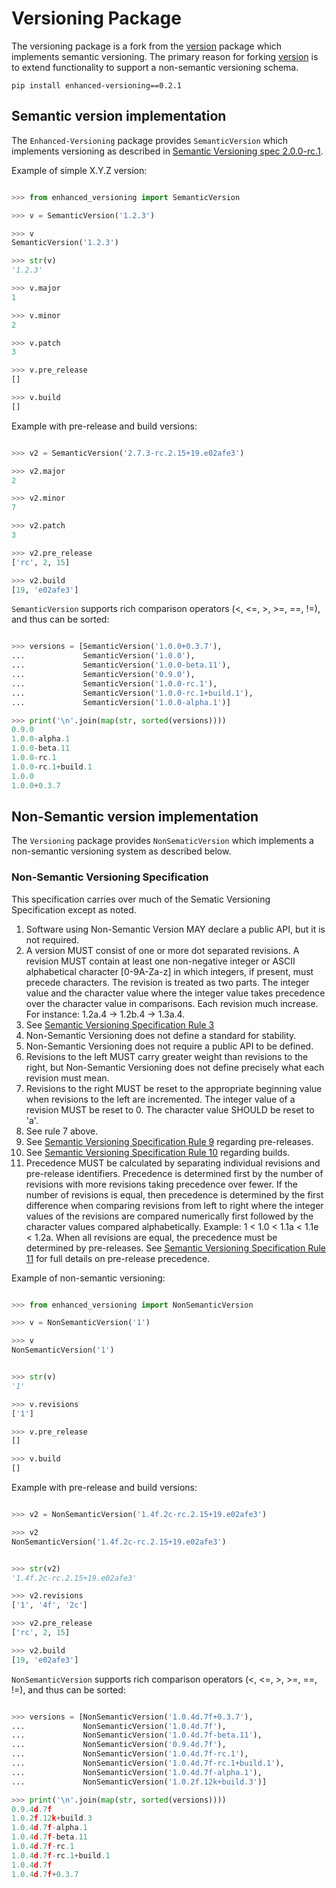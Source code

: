# Versioning Package

The versioning package is a fork from the [version](https://pypi.org/project/version/) package which implements semantic versioning. The primary reason for forking [version](https://pypi.org/project/version/) is to extend functionality to support a non-semantic versioning schema.

    pip install enhanced-versioning==0.2.1

## Semantic version implementation

The `Enhanced-Versioning` package provides `SemanticVersion` which implements versioning as described in [Semantic Versioning spec 2.0.0-rc.1](http://semver.org).


Example of simple X.Y.Z version:

```python

>>> from enhanced_versioning import SemanticVersion

>>> v = SemanticVersion('1.2.3')

>>> v
SemanticVersion('1.2.3')

>>> str(v)
'1.2.3'

>>> v.major
1

>>> v.minor
2

>>> v.patch
3

>>> v.pre_release
[]

>>> v.build
[]

```

Example with pre-release and build versions:


```python

>>> v2 = SemanticVersion('2.7.3-rc.2.15+19.e02afe3')

>>> v2.major
2

>>> v2.minor
7

>>> v2.patch
3

>>> v2.pre_release
['rc', 2, 15]

>>> v2.build
[19, 'e02afe3']

```

`SemanticVersion` supports rich comparison operators (<, <=, >, >=, ==, !=),
and thus can be sorted:

```python

>>> versions = [SemanticVersion('1.0.0+0.3.7'),
...             SemanticVersion('1.0.0'),
...             SemanticVersion('1.0.0-beta.11'),
...             SemanticVersion('0.9.0'),
...             SemanticVersion('1.0.0-rc.1'),
...             SemanticVersion('1.0.0-rc.1+build.1'),
...             SemanticVersion('1.0.0-alpha.1')]

>>> print('\n'.join(map(str, sorted(versions))))
0.9.0
1.0.0-alpha.1
1.0.0-beta.11
1.0.0-rc.1
1.0.0-rc.1+build.1
1.0.0
1.0.0+0.3.7

```

## Non-Semantic version implementation

The `Versioning` package provides `NonSematicVersion` which implements a non-semantic versioning system as described below.

### Non-Semantic Versioning Specification

This specification carries over much of the Sematic Versioning Specification except as noted.
1. Software using Non-Semantic Version MAY declare a public API, but it is not required.
2. A version MUST consist of one or more dot separated revisions. A revision MUST contain at least one non-negative integer or ASCII alphabetical character [0-9A-Za-z] in which integers, if present, must precede characters. The revision is treated as two parts. The integer value and the character value where the integer value takes precedence over the character value in comparisons. Each revision much increase. For instance: 1.2a.4 -> 1.2b.4 -> 1.3a.4.
3. See [Semantic Versioning Specification Rule 3](https://semver.org)
4. Non-Semantic Versioning does not define a standard for stability.
5. Non-Semantic Versioning does not require a public API to be defined.
6. Revisions to the left MUST carry greater weight than revisions to the right, but Non-Semantic Versioning does not define precisely what each revision must mean.
7. Revisions to the right MUST be reset to the appropriate beginning value when revisions to the left are incremented. The integer value of a revision MUST be reset to 0. The character value SHOULD be reset to 'a'.
8. See rule 7 above.
9. See [Semantic Versioning Specification Rule 9](https://semver.org) regarding pre-releases.
10. See [Semantic Versioning Specification Rule 10](https://semver.org) regarding builds.
11. Precedence MUST be calculated by separating individual revisions and pre-release identifiers. Precedence is determined first by the number of revisions with more revisions taking precedence over fewer. If the number of revisions is equal, then precedence is determined by the first difference when comparing revisions from left to right where the integer values of the revisions are compared numerically first followed by the character values compared alphabetically. Example: 1 < 1.0 < 1.1a < 1.1e < 1.2a. When all revisions are equal, the precedence must be determined by pre-releases. See [Semantic Versioning Specification Rule 11](https://semver.org) for full details on pre-release precedence.

Example of non-semantic versioning:

```python

>>> from enhanced_versioning import NonSemanticVersion

>>> v = NonSemanticVersion('1')

>>> v
NonSemanticVersion('1')


>>> str(v)
'1'

>>> v.revisions
['1']

>>> v.pre_release
[]

>>> v.build
[]

```
Example with pre-release and build versions:


```python

>>> v2 = NonSemanticVersion('1.4f.2c-rc.2.15+19.e02afe3')

>>> v2
NonSemanticVersion('1.4f.2c-rc.2.15+19.e02afe3')


>>> str(v2)
'1.4f.2c-rc.2.15+19.e02afe3'

>>> v2.revisions
['1', '4f', '2c']

>>> v2.pre_release
['rc', 2, 15]

>>> v2.build
[19, 'e02afe3']

```

`NonSemanticVersion` supports rich comparison operators (<, <=, >, >=, ==, !=),
and thus can be sorted:

```python

>>> versions = [NonSemanticVersion('1.0.4d.7f+0.3.7'),
...             NonSemanticVersion('1.0.4d.7f'),
...             NonSemanticVersion('1.0.4d.7f-beta.11'),
...             NonSemanticVersion('0.9.4d.7f'),
...             NonSemanticVersion('1.0.4d.7f-rc.1'),
...             NonSemanticVersion('1.0.4d.7f-rc.1+build.1'),
...             NonSemanticVersion('1.0.4d.7f-alpha.1'),
...             NonSemanticVersion('1.0.2f.12k+build.3')]

>>> print('\n'.join(map(str, sorted(versions))))
0.9.4d.7f
1.0.2f.12k+build.3
1.0.4d.7f-alpha.1
1.0.4d.7f-beta.11
1.0.4d.7f-rc.1
1.0.4d.7f-rc.1+build.1
1.0.4d.7f
1.0.4d.7f+0.3.7

```
